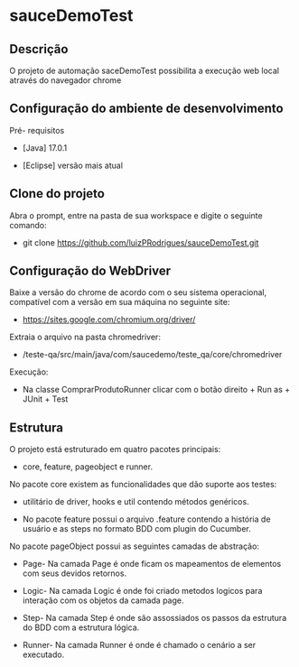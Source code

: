 # sauceDemoTest

## Descrição

O projeto de automação saceDemoTest possibilita a execução web local através do navegador chrome 

## Configuração do ambiente de desenvolvimento 

Pré- requisitos
* [Java] 17.0.1

* [Eclipse] versão mais atual

## Clone do projeto

Abra o prompt, entre na pasta de sua workspace e digite o seguinte comando:

* git clone https://github.com/luizPRodrigues/sauceDemoTest.git

## Configuração do WebDriver

Baixe a versão do chrome de acordo com o seu sistema operacional, compatível com a versão em sua máquina no seguinte site:

* https://sites.google.com/chromium.org/driver/

Extraia o arquivo na pasta chromedriver:

* /teste-qa/src/main/java/com/saucedemo/teste_qa/core/chromedriver

Execução:

* Na classe ComprarProdutoRunner clicar com o botão direito + Run as + JUnit + Test

## Estrutura

O projeto está estruturado em quatro pacotes principais:

* core, feature, pageobject e runner. 

No pacote core existem as funcionalidades que dão suporte 
aos testes:

* utilitário de driver, hooks e util contendo métodos genéricos. 

* No pacote feature possui o arquivo .feature contendo a história de usuário e as steps no formato BDD com plugin do Cucumber.


No pacote pageObject possui as seguintes camadas de abstração: 

* Page- Na camada Page é onde ficam os mapeamentos de elementos com seus devidos retornos.

* Logic- Na camada Logic é onde foi criado metodos logicos para interação com os objetos da camada page.

* Step- Na camada Step é onde são assossiados os passos da estrutura do BDD com a estrutura lógica.

* Runner- Na camada Runner é onde é chamado o cenário a ser executado.
